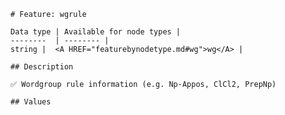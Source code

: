 <pre><code># Feature: wgrule

Data type | Available for node types |
--------  | -------- |
string |  &lt;A HREF="featurebynodetype.md#wg"&gt;wg&lt;/A&gt; |

## Description

✅ Wordgroup rule information (e.g. Np-Appos, ClCl2, PrepNp)

## Values
</code></pre>
